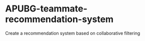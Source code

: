 # APUBG-teammate-recommendation-system
Create a recommendation system based on collaborative filtering
